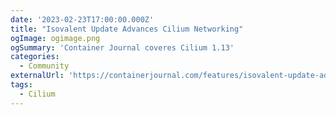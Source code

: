 ```yaml
---
date: '2023-02-23T17:00:00.000Z'
title: "Isovalent Update Advances Cilium Networking"
ogImage: ogimage.png
ogSummary: 'Container Journal coveres Cilium 1.13'
categories:
  - Community
externalUrl: 'https://containerjournal.com/features/isovalent-update-advances-cilium-networking/'
tags:
  - Cilium
---
```

